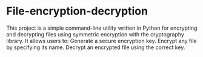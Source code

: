 # File-encryption-decryption
This project is a simple command-line utility written in Python for encrypting and decrypting files using symmetric encryption with the cryptography library. It allows users to:  Generate a secure encryption key.  Encrypt any file by specifying its name.  Decrypt an encrypted file using the correct key.
